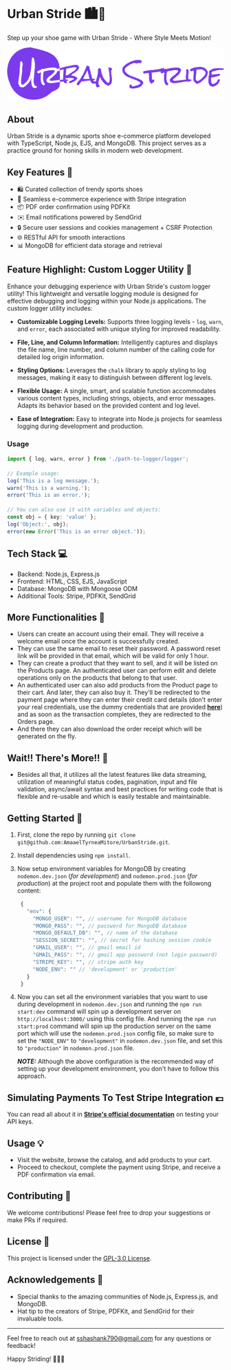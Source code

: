 # Urban Stride 🏙️👟

Step up your shoe game with Urban Stride - Where Style Meets Motion!

![Urban Stride Logo](public/img/logo.png)

## About

Urban Stride is a dynamic sports shoe e-commerce platform developed with TypeScript, Node.js, EJS, and MongoDB. This project serves as a practice ground for honing skills in modern web development.

## Key Features 🌟

- 🛍️ Curated collection of trendy sports shoes
- 🛒 Seamless e-commerce experience with Stripe integration
- 📦 PDF order confirmation using PDFKit
- ✉️ Email notifications powered by SendGrid
- 🔒 Secure user sessions and cookies management + CSRF Protection
- 🌐 RESTful API for smooth interactions
- 📊 MongoDB for efficient data storage and retrieval

## Feature Highlight: Custom Logger Utility 📝

Enhance your debugging experience with Urban Stride's custom logger utility! This lightweight and versatile logging module is designed for effective debugging and logging within your Node.js applications. The custom logger utility includes:

- **Customizable Logging Levels:** Supports three logging levels - `log`, `warn`, and `error`, each associated with unique styling for improved readability.

- **File, Line, and Column Information:** Intelligently captures and displays the file name, line number, and column number of the calling code for detailed log origin information.

- **Styling Options:** Leverages the `chalk` library to apply styling to log messages, making it easy to distinguish between different log levels.

- **Flexible Usage:** A single, smart, and scalable function accommodates various content types, including strings, objects, and error messages. Adapts its behavior based on the provided content and log level.

- **Ease of Integration:** Easy to integrate into Node.js projects for seamless logging during development and production.

### Usage

```typescript
import { log, warn, error } from './path-to-logger/logger';

// Example usage:
log('This is a log message.');
warn('This is a warning.');
error('This is an error.');

// You can also use it with variables and objects:
const obj = { key: 'value' };
log('Object:', obj);
error(new Error('This is an error object.'));
```

## Tech Stack 💻

- Backend: Node.js, Express.js
- Frontend: HTML, CSS, EJS, JavaScript
- Database: MongoDB with Mongoose ODM
- Additional Tools: Stripe, PDFKit, SendGrid

## More Functionalities 🤩

- Users can create an account using their email. They will receive a welcome email once the account is successfully created.
- They can use the same email to reset their password. A password reset link will be provided in that email, which will be valid for only 1 hour.
- They can create a product that they want to sell, and it will be listed on the Products page. An authenticated user can perform edit and delete operations only on the products that belong to that user.
- An authenticated user can also add products from the Product page to their cart. And later, they can also buy it. They'll be redirected to the payment page where they can enter their credit card details (don't enter your real credentials, use the dummy credentials that are provided [**here**](https://github.com/AmaaelTyrneaMitore/UrbanStride?tab=readme-ov-file#simulating-payments-to-test-stripe-integration-)) and as soon as the transaction completes, they are redirected to the Orders page.
- And there they can also download the order receipt which will be generated on the fly.

## Wait!! There's More!! 🥳

- Besides all that, it utilizes all the latest features like data streaming, utilization of meaningful status codes, pagination, input and file validation, async/await syntax and best practices for writing code that is flexible and re-usable and which is easily testable and maintainable.

## Getting Started 🚀

1. First, clone the repo by running `git clone git@github.com:AmaaelTyrneaMitore/UrbanStride.git`.
2. Install dependencies using `npm install`.
3. Now setup environment variables for MongoDB by creating `nodemon.dev.json` (_for development_) and `nodemon.prod.json` (_for production_) at the project root and populate them with the followong content:
   ```js
    {
      "env": {
        "MONGO_USER": "", // username for MongoDB database
        "MONGO_PASS": "", // password for MongoDB database
        "MONGO_DEFAULT_DB": "", // name of the database
        "SESSION_SECRET": "", // secret for hashing session cookie
        "GMAIL_USER": "", // gmail email id
        "GMAIL_PASS": "", // gmail app password (not login password)
        "STRIPE_KEY": "", // stripe auth key
        "NODE_ENV": "" // 'development' or 'production'
      }
    }
   ```
4. Now you can set all the environment variables that you want to use during development in `nodemon.dev.json` and running the `npm run start:dev` command will spin up a development server on `http://localhost:3000/` using this config file. And running the `npm run start:prod` command will spin up the production server on the same port which will use the `nodemon.prod.json` config file, so make sure to set the `"NODE_ENV"` to `"development"` in `nodemon.dev.json` file, and set this to `"production"` in `nodemon.prod.json` file.

   **_NOTE:_** Although the above configuration is the recommended way of setting up your development environment, you don't have to follow this approach.

## Simulating Payments To Test Stripe Integration 💷

You can read all about it in [**Stripe's official documentation**](https://stripe.com/docs/testing?numbers-or-method-or-token=card-numbers) on testing your API keys.

## Usage 💡

- Visit the website, browse the catalog, and add products to your cart.
- Proceed to checkout, complete the payment using Stripe, and receive a PDF confirmation via email.

## Contributing 🤝

We welcome contributions! Please feel free to drop your suggestions or make PRs if required.

## License 📝

This project is licensed under the [GPL-3.0 License](LICENSE).

## Acknowledgements 🙏

- Special thanks to the amazing communities of Node.js, Express.js, and MongoDB.
- Hat tip to the creators of Stripe, PDFKit, and SendGrid for their invaluable tools.

---

Feel free to reach out at [sshashank790@gmail.com](mailto:sshashank790@gmail.com) for any questions or feedback!

Happy Striding! 🏃‍♂️👟

